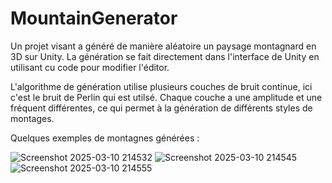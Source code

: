 # MountainGenerator

Un projet visant a généré de manière aléatoire un paysage montagnard en 3D sur Unity.
La génération se fait directement dans l'interface de Unity en utilisant cu code pour modifier l'éditor.

L'algorithme de génération utilise plusieurs couches de bruit continue, ici c'est le bruit de Perlin qui est utilsé.  Chaque couche a une amplitude et une fréquent différentes, ce qui permet à la génération de différents styles de montages.

Quelques exemples de montagnes générées : 


![Screenshot 2025-03-10 214532](https://github.com/user-attachments/assets/ea895525-bca4-49af-8030-12ba53194015)
![Screenshot 2025-03-10 214545](https://github.com/user-attachments/assets/87dfac9e-f519-4212-8625-e2b2243958a6)
![Screenshot 2025-03-10 214555](https://github.com/user-attachments/assets/a2585ce4-a7bc-4cb1-b4c6-8d7f7b86216a)
